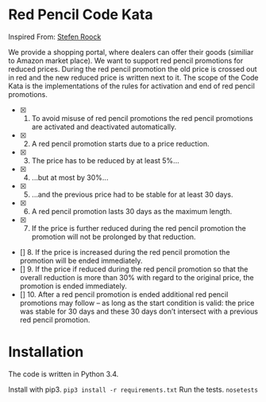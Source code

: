 Red Pencil Code Kata
====================

Inspired From: [Stefen Roock](http://stefanroock.wordpress.com/2011/03/04/red-pencil-code-kata/)


We provide a shopping portal, where dealers can offer their goods (similiar to Amazon market place). We want to support red pencil promotions for reduced prices. During the red pencil promotion the old price is crossed out in red and the new reduced price is written next to it.
The scope of the Code Kata is the implementations of the rules for activation and end of red pencil promotions.

* [X] 1. To avoid misuse of red pencil promotions the red pencil promotions are activated and deactivated automatically.
* [X] 2. A red pencil promotion starts due to a price reduction. 
* [X] 3. The price has to be reduced by at least 5%...
* [X] 4. ...but at most by 30%...
* [X] 5. ...and the previous price had to be stable for at least 30 days.
* [X] 6. A red pencil promotion lasts 30 days as the maximum length.
* [X] 7. If the price is further reduced during the red pencil promotion the promotion will not be prolonged by that reduction.
* [] 8. If the price is increased during the red pencil promotion the promotion will be ended immediately.
* [] 9. If the price if reduced during the red pencil promotion so that the overall reduction is more than 30% with regard to the original price, the promotion is ended immediately.
* [] 10. After a red pencil promotion is ended additional red pencil promotions may follow – as long as the start condition is valid: the price was stable for 30 days and these 30 days don’t intersect with a previous red pencil promotion.

Installation
============

The code is written in Python 3.4.

Install with pip3. `pip3 install -r requirements.txt`
Run the tests. `nosetests`
